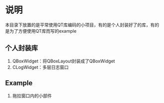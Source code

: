 # 说明
本目录下放置的是平常使用QT库编码的小项目，有的是个人封装好了的库，有的是为了方便使用QT库而写的example

## 个人封装库
1. QBoxWidget：将QBoxLayout封装成了QBoxWidget
2. CLogWidget：多层日志窗口

## Example
1. 拖拉窗口内的小部件